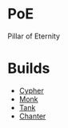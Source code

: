 # PoE
Pillar of Eternity

# Builds
- [Cypher](https://forums.obsidian.net/topic/84139-class-build-cipher-a-beginners-guide-to-gunmage/)
- [Monk](https://forums.obsidian.net/topic/79701-looking-for-a-detailed-monk-build-dps-off-tank/)
- [Tank](https://forums.obsidian.net/topic/77827-harder-than-a-pillar-a-fighters-handbook/)
- [Chanter](https://www.youtube.com/watch?v=ZP8blpf4qps&ab_channel=NerdCommandoGameStudios)
